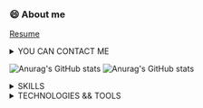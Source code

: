 ### 😄  About me 

<a href="https://github.com/playsoksana/resume" rel="nofollow">Resume</a>
<details>
<summary>YOU CAN CONTACT ME</summary>
  <ul>
    <li><a href="mailto:playsoksana@gmail.com"><img alt="Gmail" src="https://camo.githubusercontent.com/2507f2e7abe8808279ed1a76c50f0cfe045c0c30ac51ce2fab1e3a53de22684e/68747470733a2f2f696d672e736869656c64732e696f2f62616467652f476d61696c2d4431343833363f266c6f676f3d676d61696c266c6f676f436f6c6f723d7768697465" data-canonical-src="https://img.shields.io/badge/Gmail-D14836?&amp;logo=gmail&amp;logoColor=white" style="max-width: 100%;"></a></li>
     <li><a href="https://www.linkedin.com/in/plyas/" rel="nofollow"><img alt="LinkedIn" src="https://camo.githubusercontent.com/c865ad1d5303b4339da05b03cdc2a8326edaab83c6dc3f309067c4de0e1771ba/68747470733a2f2f696d672e736869656c64732e696f2f62616467652f6c696e6b6564696e2d3030373742353f266c6f676f3d6c696e6b6564696e266c6f676f436f6c6f723d7768697465" data-canonical-src="https://img.shields.io/badge/linkedin-0077B5?&amp;logo=linkedin&amp;logoColor=white" style="max-width: 100%;"></a></li>
     <li><a href="https://t.me/Ksu_Plyas" rel="nofollow"><img alt="Telegram" src="https://camo.githubusercontent.com/d9bf48911b05fc018227eb4680ffd72018b99ee4b3bdc6cf942a11544d5dd7ef/68747470733a2f2f696d672e736869656c64732e696f2f62616467652f54656c656772616d2d3030383843433f6c6f676f3d74656c656772616d266c6f676f436f6c6f723d7768697465" data-canonical-src="https://img.shields.io/badge/Telegram-0088CC?logo=telegram&amp;logoColor=white" style="max-width: 100%;"></a></li>
  </ul> 
   </details>
 

![Anurag's GitHub stats](https://github-readme-stats.vercel.app/api/top-langs/?username=playsoksana&title_color=ffffff&show_icons=true&text_color=c9cacc&icon_color=2bbc8a&bg_color=1d1f21&langs_count=3)
![Anurag's GitHub stats](https://github-readme-stats.vercel.app/api?username=playsoksana&show_icons=true&theme=radical)
<details>
<summary>SKILLS</summary>
  <ul>
    <li>Scrum</li>
     <li>Teamwork</li>
     <li>Enthusiast</li>
     <li>Fast learner</li>
  </ul> 
   </details>
    
 <details>
<summary>TECHNOLOGIES && TOOLS</summary> 
<p><a href="https://en.wikipedia.org/wiki/HTML" rel="nofollow"><img align="left" src="https://raw.githubusercontent.com/playsoksana/icons/2bbc811918a5e87ac4a152f7b312be072c9a3c8c/language_and_tools/square/html/html.svg" alt="html5" height="42px" style="max-width: 100%;"></a>
<a href="https://en.wikipedia.org/wiki/CSS" rel="nofollow"><img align="left" src="https://raw.githubusercontent.com/playsoksana/icons/2bbc811918a5e87ac4a152f7b312be072c9a3c8c/language_and_tools/square/css/css.svg" alt="css3" height="42px" style="max-width: 100%;"></a>
<a href="https://sass-lang.com/" rel="nofollow"><img align="left" src="https://raw.githubusercontent.com/playsoksana/icons/2bbc811918a5e87ac4a152f7b312be072c9a3c8c/language_and_tools/square/sass/sass.svg" alt="sass" height="42px" style="max-width: 100%;"></a>  
<a href="https://developer.mozilla.org/en-US/docs/Web/JavaScript" rel="nofollow"><img align="left" src="https://raw.githubusercontent.com/playsoksana/icons/2bbc811918a5e87ac4a152f7b312be072c9a3c8c/language_and_tools/square/javascript/javascript.svg" alt="JavaScript" height="42px" style="max-width: 100%;"></a>
<a href="https://parceljs.org/" rel="nofollow"><img align="left" src="https://raw.githubusercontent.com/playsoksana/icons/2bbc811918a5e87ac4a152f7b312be072c9a3c8c/language_and_tools/square/parcel/parcel.svg" alt="parcel" height="42px" style="max-width: 100%;"></a>
<a href="https://webpack.js.org" rel="nofollow"><img align="left" src="https://raw.githubusercontent.com/playsoksana/icons/2bbc811918a5e87ac4a152f7b312be072c9a3c8c/language_and_tools/square/webpack/webpack.svg" alt="webpack" height="42px" style="max-width: 100%;"></a>  
  <a href="https://create-react-app.dev/" rel="nofollow"><img align="left" src="https://raw.githubusercontent.com/playsoksana/icons/2bbc811918a5e87ac4a152f7b312be072c9a3c8c/language_and_tools/square/react/react.svg" alt="react" height="42px" style="max-width: 100%;"></a>  
<a href="https://nodejs.org/uk/" rel="nofollow"><img align="left" src="https://raw.githubusercontent.com/playsoksana/icons/2bbc811918a5e87ac4a152f7b312be072c9a3c8c/language_and_tools/square/node/node.svg" alt="Node.js" height="42px" style="max-width: 100%;"></a>
<a href="https://redux.js.org/" rel="nofollow"><img align="left" src="https://raw.githubusercontent.com/playsoksana/icons/2bbc811918a5e87ac4a152f7b312be072c9a3c8c/language_and_tools/square/redux/redux.svg" alt="Redux" height="42px" style="max-width: 100%;"></a>
<a href="https://git-scm.com/" rel="nofollow"><img align="left" src="https://raw.githubusercontent.com/playsoksana/icons/2bbc811918a5e87ac4a152f7b312be072c9a3c8c/language_and_tools/square/git-scm/git-scm.svg" alt="git" height="42px" style="max-width: 100%;"></a>
<a href="https://www.figma.com/" rel="nofollow"><img align="left" src="https://raw.githubusercontent.com/playsoksana/icons/2bbc811918a5e87ac4a152f7b312be072c9a3c8c/language_and_tools/square/figma/figma.svg" alt="figma" height="42px" style="max-width: 100%;"></a>  
<a href="https://www.netlify.com/" rel="nofollow"><img align="left" src="https://raw.githubusercontent.com/playsoksana/icons/2bbc811918a5e87ac4a152f7b312be072c9a3c8c/language_and_tools/square/netlify/netlify.svg" alt="netlify" height="42px" style="max-width: 100%;"></a>
<a href="https://code.visualstudio.com/" rel="nofollow"><img align="left" src="https://raw.githubusercontent.com/playsoksana/icons/2bbc811918a5e87ac4a152f7b312be072c9a3c8c/language_and_tools/square/vsc/vsc.svg" alt="visual studio code" height="42px" style="max-width: 100%;"></a>  
<a href="https://getbootstrap.com/" rel="nofollow"><img align="left" src="https://raw.githubusercontent.com/playsoksana/icons/2bbc811918a5e87ac4a152f7b312be072c9a3c8c/language_and_tools/square/bootstrap/bootstrap.svg" alt="bootstrap" height="42px" style="max-width: 100%;"></a>
<a href="https://handlebarsjs.com/" rel="nofollow"><img align="left" src="https://raw.githubusercontent.com/playsoksana/icons/2bbc811918a5e87ac4a152f7b312be072c9a3c8c/language_and_tools/square/handlebars/handlebars-01.svg" alt="handlebars" height="42px" style="max-width: 100%;"></a>
<a href="https://www.npmjs.com/" rel="nofollow"><img align="left" src="https://raw.githubusercontent.com/playsoksana/icons/2bbc811918a5e87ac4a152f7b312be072c9a3c8c/language_and_tools/square/npm/npm.svg" alt="npm" height="42px" style="max-width: 100%;"></a></p>
  </details>
